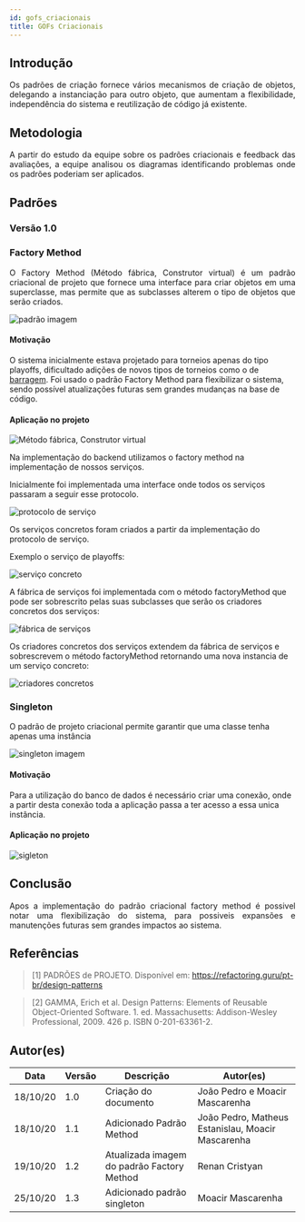 ```yaml
---
id: gofs_criacionais
title: GOFs Criacionais
---
```


## Introdução

<p align = "justify">
 Os padrões de criação fornece vários mecanismos de criação de objetos, delegando a instanciação para outro objeto, que aumentam a flexibilidade, independência do sistema e reutilização de código já existente.

</p>


## Metodologia

<p align = "justify">
A partir do estudo da equipe sobre os padrões criacionais e feedback das avaliações, a equipe analisou os diagramas identificando problemas onde os padrões poderiam ser aplicados.
</p>

## Padrões

### Versão 1.0

### Factory Method

<p align = "justify">
O Factory Method (Método fábrica, Construtor virtual) é um padrão criacional de projeto que fornece uma interface para criar objetos em uma superclasse, mas permite que as subclasses alterem o tipo de objetos que serão criados.

</p>

![padrão imagem](../assets/Gof/factory_method_padrao.jpeg)

#### Motivação
O sistema inicialmente estava projetado para torneios apenas do tipo playoffs, dificultado adições de novos tipos de torneios como o de [barragem](../). Foi usado o padrão Factory Method para flexibilizar o sistema, sendo possível atualizações futuras sem grandes mudanças na base de código.

#### Aplicação no projeto

![ Método fábrica, Construtor virtual ](../assets/Gof/factory_method.png)

Na implementação do backend utilizamos o factory method na implementação de nossos serviços.

Inicialmente foi implementada uma interface onde todos os serviços passaram a seguir esse protocolo.

![protocolo de serviço](../assets/Gof/serviceProtocol.png)

Os serviços concretos foram criados a partir da implementação do protocolo de serviço.

Exemplo o serviço de playoffs:

![serviço concreto](../assets/Gof/concreteProductPlayoff.png)

A fábrica de serviços foi implementada com o método factoryMethod que pode ser sobrescrito pelas suas subclasses que serão os criadores concretos dos serviços:

![fábrica de serviços](../assets/Gof/factoryCreator.png)

Os criadores concretos dos serviços extendem da fábrica de serviços e sobrescrevem o método factoryMethod retornando uma nova instancia de um serviço concreto:

![criadores concretos](../assets/Gof/playoffFactory.png)


### Singleton
O padrão de projeto criacional permite garantir que uma classe tenha apenas uma instância


![singleton imagem](../assets/Gof/singleton.png)

#### Motivação
Para a utilização do banco de dados é necessário criar uma conexão, onde a partir desta conexão toda a aplicação passa a ter acesso a essa unica instância.

#### Aplicação no projeto

![ sigleton ](../assets/Gof/singleton_example.png)


## Conclusão

<p align = "justify">
Apos a implementação do padrão criacional factory method é possivel notar uma flexibilização do sistema, para possiveis expansões e manutenções futuras sem grandes impactos ao sistema.
</p>

## Referências

> [1] PADRÕES de PROJETO. Disponível em: https://refactoring.guru/pt-br/design-patterns 

> [2] GAMMA, Erich et al. Design Patterns: Elements of Reusable Object-Oriented Software. 1. ed. Massachusetts: Addison-Wesley Professional, 2009. 426 p. ISBN 0-201-63361-2.

## Autor(es)

| Data | Versão | Descrição | Autor(es) |
| -- | -- | -- | -- |
| 18/10/20 | 1.0 | Criação do documento | João Pedro e Moacir Mascarenha |
| 18/10/20 | 1.1 | Adicionado Padrão Method | João Pedro, Matheus Estanislau, Moacir Mascarenha |
| 19/10/20 | 1.2 | Atualizada imagem do padrão Factory Method | Renan Cristyan |
| 25/10/20 | 1.3 | Adicionado padrão singleton | Moacir Mascarenha |
